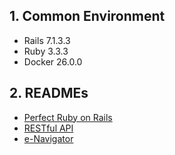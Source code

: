 ## 1. Common Environment

- Rails 7.1.3.3
- Ruby 3.3.3
- Docker 26.0.0

## 2. READMEs

- [Perfect Ruby on Rails](./perfect-ruby-on-rails/README.md)
- [RESTful API](./restful-api/README.md)
- [e-Navigator](./e-navigator/README.md)
